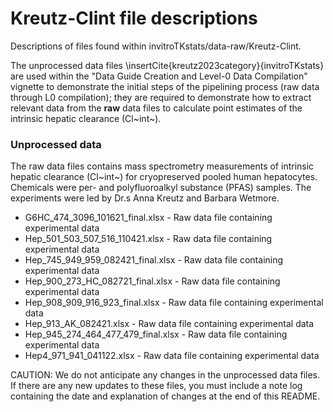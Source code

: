 # Kreutz-Clint file descriptions 

Descriptions of files found within invitroTKstats/data-raw/Kreutz-Clint. 

The unprocessed data files \insertCite{kreutz2023category}{invitroTKstats} are used within the "Data Guide Creation and Level-0 Data Compilation" vignette to demonstrate the initial steps of the pipelining process (raw data through L0 compilation); they are required to demonstrate how to extract relevant data from the **raw** data files to calculate point estimates of the intrinsic hepatic clearance (Cl~int~). 

### Unprocessed data 
The raw data files contains mass spectrometry measurements of intrinsic hepatic clearance (Cl~int~) for cryopreserved pooled human hepatocytes. Chemicals were per- and polyfluoroalkyl substance (PFAS) samples. The experiments were led by Dr.s Anna Kreutz and Barbara Wetmore.

  * G6HC_474_3096_101621_final.xlsx - Raw data file containing experimental data 
  * Hep_501_503_507_516_110421.xlsx - Raw data file containing experimental data 
  * Hep_745_949_959_082421_final.xlsx - Raw data file containing experimental data 
  * Hep_900_273_HC_082721_final.xlsx - Raw data file containing experimental data 
  * Hep_908_909_916_923_final.xlsx - Raw data file containing experimental data 
  * Hep_913_AK_082421.xlsx - Raw data file containing experimental data 
  * Hep_945_274_464_477_479_final.xlsx - Raw data file containing experimental data 
  * Hep4_971_941_041122.xlsx - Raw data file containing experimental data 

CAUTION: We do not anticipate any changes in the unprocessed data files. If there are any new updates to these files, you must include a note log containing the date and explanation of changes at the end of this README. 